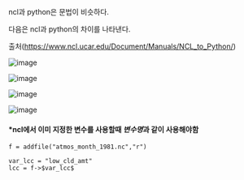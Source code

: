 ncl과 python은 문법이 비슷하다.

다음은 ncl과 python의 차이를 나타낸다.

출처(https://www.ncl.ucar.edu/Document/Manuals/NCL_to_Python/)

![image](https://user-images.githubusercontent.com/73323188/122519015-ed2a5b00-d04c-11eb-933f-01b7528ede42.png)

![image](https://user-images.githubusercontent.com/73323188/122519136-14812800-d04d-11eb-868e-a7f6f638cbc6.png)

![image](https://user-images.githubusercontent.com/73323188/122519242-337fba00-d04d-11eb-8dde-64c1729b4e79.png)

![image](https://user-images.githubusercontent.com/73323188/122519792-d0daee00-d04d-11eb-9f71-76087ce5a03c.png)

#### *ncl에서 이미 지정한 변수를 사용할때 $변수명$과 같이 사용해야함 
```ncl
f = addfile("atmos_month_1981.nc","r")

var_lcc = "low_cld_amt"
lcc = f->$var_lcc$
```
